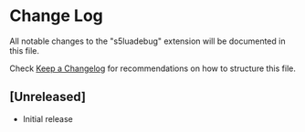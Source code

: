 # Change Log

All notable changes to the "s5luadebug" extension will be documented in this file.

Check [Keep a Changelog](http://keepachangelog.com/) for recommendations on how to structure this file.

## [Unreleased]

- Initial release